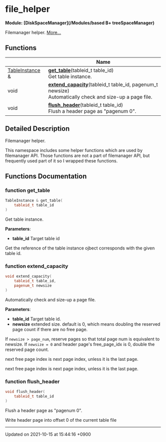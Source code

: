 

# file_helper

**Module:** **[DiskSpaceManager](/Modules/based B+ treeSpaceManager)**

Filemanager helper.  [More...](#detailed-description)

## Functions

|                | Name           |
| -------------- | -------------- |
| <a href="/Classes/TableInstance">TableInstance</a> & | **[get_table](/Namespaces/file_helper#function-get_table)**(tableid_t table_id)<br>Get table instance.  |
| void | **[extend_capacity](/Namespaces/file_helper#function-extend_capacity)**(tableid_t table_id, pagenum_t newsize)<br>Automatically check and size-up a page file.  |
| void | **[flush_header](/Namespaces/file_helper#function-flush_header)**(tableid_t table_id)<br>Flush a header page as "pagenum 0".  |

## Detailed Description

Filemanager helper. 

This namespace includes some helper functions which are used by filemanager API. Those functions are not a part of filemanager API, but frequently used part of it so I wrapped these functions. 


## Functions Documentation

### function get_table

```cpp
TableInstance & get_table(
    tableid_t table_id
)
```

Get table instance. 

**Parameters**: 

  * **table_id** Target table id 


Get the reference of the table instance ojbect corresponds with the given table id.


### function extend_capacity

```cpp
void extend_capacity(
    tableid_t table_id,
    pagenum_t newsize
)
```

Automatically check and size-up a page file. 

**Parameters**: 

  * **table_id** Target table id. 
  * **newsize** extended size. default is 0, which means doubling the reserved page count if there are no free page. 


If <code>newsize &gt; page&#95;num</code>, reserve pages so that total page num is equivalent to newsize. If <code>newsize = 0</code> and header page's free_page_idx is 0, double the reserved page count.


next free page index is next page index, unless it is the last page.

next free page index is next page index, unless it is the last page.


### function flush_header

```cpp
void flush_header(
    tableid_t table_id
)
```

Flush a header page as "pagenum 0". 

Write header page into offset 0 of the current table file 






-------------------------------

Updated on 2021-10-15 at 15:44:16 +0900